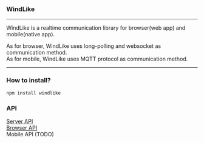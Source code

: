 ### WindLike
***
WindLike is a realtime communication library for browser(web app) and mobile(native app).

As for browser, WindLike uses long-polling and websocket as communication method.  
As for mobile, WindLike uses MQTT protocol as communication method. 

***

### How to install?  
    npm install windlike

### API

[Server API](https://github.com/amoa400/WindLike/wiki/API---Server)  
[Browser API](https://github.com/amoa400/WindLike/wiki/API---Browser-Client)  
Mobile API (TODO)
